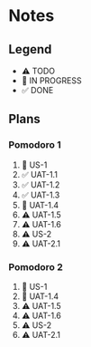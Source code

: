 # Notes

## Legend
- ⚠ TODO
- 🚧 IN PROGRESS
- ✅ DONE

## Plans

### Pomodoro 1

1. 🚧 US-1
2. ✅ UAT-1.1
3. ✅ UAT-1.2
4. ✅ UAT-1.3
5. 🚧 UAT-1.4
6. ⚠ UAT-1.5
7. ⚠ UAT-1.6
8. ⚠ US-2
9. ⚠ UAT-2.1

### Pomodoro 2

1. 🚧 US-1
2. 🚧 UAT-1.4
3. ⚠ UAT-1.5
4. ⚠ UAT-1.6
5. ⚠ US-2
6. ⚠ UAT-2.1